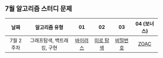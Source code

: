 ## 7월 알고리즘 스터디 문제

| 날짜 | 알고리즘 유형 | 01 | 02 | 03 | 04 (보너스) |
|:----:|:-----------:|:---:|:---:|:---:|:---:|
| 7월 2주차 | 그래프탐색, 백트래킹, 구현 | [바이러스](https://www.acmicpc.net/problem/2606) | [미로 탐색](https://www.acmicpc.net/problem/2178) | [비밀번호](https://www.acmicpc.net/problem/13908) | [ZOAC](https://www.acmicpc.net/problem/16719) |
